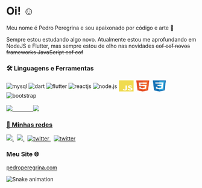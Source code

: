 <!-- <img align="right" width="175" height="175" style="border-radius:50px;" src="gif-fofinho.gif?raw=true" /> -->

# Oi! ☺

Meu nome é Pedro Peregrina e sou apaixonado por código e arte 🥰

Sempre estou estudando algo novo. Atualmente estou me aprofundando em NodeJS e Flutter, mas sempre estou de olho nas novidades ~~cof cof novos frameworks JavaScript cof cof~~

### 🛠 Linguagens e Ferramentas

<div style="display: inline_block">

  <img align="center" alt="mysql" height="30" width="40" src="https://cdn.jsdelivr.net/gh/devicons/devicon/icons/mysql/mysql-original.svg">
  <img align="center" alt="dart" height="30" width="40" src="https://cdn.jsdelivr.net/gh/devicons/devicon/icons/dart/dart-original.svg">
  <img align="center" alt="flutter" height="30" width="40" src="https://cdn.jsdelivr.net/gh/devicons/devicon/icons/flutter/flutter-original.svg">
  <img align="center" alt="reactjs" height="30" width="40" src="https://cdn.jsdelivr.net/gh/devicons/devicon/icons/react/react-original.svg">
  <img align="center" alt="node.js" height="30" width="40" src="https://cdn.jsdelivr.net/gh/devicons/devicon/icons/nodejs/nodejs-original.svg">
  <img align="center" alt="javascript" height="30" width="40" src="https://raw.githubusercontent.com/devicons/devicon/master/icons/javascript/javascript-plain.svg">
  <img align="center" alt="html" height="30" width="40" src="https://raw.githubusercontent.com/devicons/devicon/master/icons/html5/html5-original.svg">
  <img align="center" alt="css" height="30" width="40" src="https://raw.githubusercontent.com/devicons/devicon/master/icons/css3/css3-original.svg">
  <img align="center" alt="bootstrap" height="30" width="35" src="https://cdn.jsdelivr.net/gh/devicons/devicon/icons/bootstrap/bootstrap-original.svg">
  
</div>

<br>


<div>
  <a href="https://github.com/pedroperegrinaa">
  <img height="170em" src="https://github-readme-stats.vercel.app/api/top-langs/?username=pedroperegrinaa&layout=compact&theme=synthwave&hide_border=true)](https://github.com/anuraghazra/github-readme-stats"/>
    &nbsp;&nbsp;&nbsp;&nbsp;&nbsp;&nbsp;&nbsp;&nbsp;&nbsp;&nbsp;&nbsp;&nbsp;
  <img height="170em" src="https://github-readme-stats.vercel.app/api?username=pedroperegrinaa&show_icons=true&theme=synthwave&hide_border=true&include_all_commits=true&count_private=true"/>
    <br>
</div>

  ### 🤳 Minhas redes
  
<p>
    <a href="https://www.linkedin.com/in/pedroperegrinaa">
        <img src="https://img.shields.io/badge/linkedin-%230077B5.svg?&style=for-the-badge&logo=linkedin&logoColor=white&link=mailto:https://www.linkedin.com/in/pedroperegrinaa/">
    </a>
  &nbsp;
  <a href="https://www.instagram.com/pedroperegrinaa">
        <img src="https://img.shields.io/badge/Instagram-E4405F?style=for-the-badge&logo=instagram&logoColor=white">
    </a>
  &nbsp;
    <a href="https://twitter.com/pedroperegrinaa">
    <img alt="twitter" src="https://img.shields.io/twitter/follow/pedroperegrinaa?color=1DA1F2&logo=twitter&style=for-the-badge&label=twitter" />
  </a>
  &nbsp;
    <a href="https://github/pedroperegrinaa">
    <img alt="twitter" src="https://img.shields.io/github/followers/pedroperegrinaa?color=181717&logo=github&style=for-the-badge&label=github" />
  </a>
</p>
  
  ### Meu Site 🌐
  [pedroperegrina.com](https://pedroperegrina.com)
  
<!-- ![](https://visitor-badge.glitch.me/badge?page_id=pedroperegrinaa.visitor-badge) -->
  
<!-- [![spotify-github-profile](https://spotify-github-profile.vercel.app/api/view?uid=22jzwwwx7nkecwvesdeg6566y&cover_image=true&theme=natemoo-re&bar_color=53b14f&bar_color_cover=true)](https://github.com/kittinan/spotify-github-profile) -->
  
![Snake animation](https://github.com/pedroperegrinaa/pedroperegrinaa/blob/output/github-contribution-grid-snake.svg)
  

